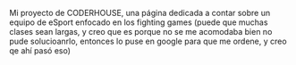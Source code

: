 Mi proyecto de CODERHOUSE, una página dedicada a contar sobre un equipo de eSport enfocado en los fighting games
(puede que muchas clases sean largas, y creo que es porque no se me acomodaba bien no pude solucioanrlo, entonces lo puse en google para que me ordene, y creo qe ahí pasó eso)
